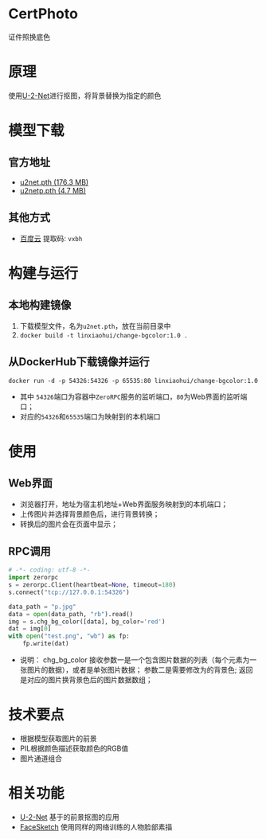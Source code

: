 # CertPhoto
证件照换底色

# 原理
使用[U-2-Net](https://github.com/NathanUA/U-2-Net)进行抠图，将背景替换为指定的颜色

# 模型下载

## 官方地址
   * [u2net.pth (176.3 MB)](https://drive.google.com/file/d/1ao1ovG1Qtx4b7EoskHXmi2E9rp5CHLcZ/view?usp=sharing)
   * [u2netp.pth (4.7 MB)](https://drive.google.com/file/d/1rbSTGKAE-MTxBYHd-51l2hMOQPT_7EPy/view?usp=sharing)

## 其他方式
   * [百度云](https://pan.baidu.com/s/1kfKINZ1REk4g7tCOZtTSVw) 提取码: `vxbh`

# 构建与运行

## 本地构建镜像
   1. 下载模型文件，名为`u2net.pth`，放在当前目录中
   2. `docker build -t linxiaohui/change-bgcolor:1.0 .`

## 从DockerHub下载镜像并运行
   `docker run -d -p 54326:54326 -p 65535:80 linxiaohui/change-bgcolor:1.0`
   * 其中 `54326`端口为容器中`ZeroRPC`服务的监听端口，`80`为Web界面的监听端口； 
   * 对应的`54326`和`65535`端口为映射到的本机端口
   
# 使用

## Web界面
   * 浏览器打开，地址为宿主机地址+Web界面服务映射到的本机端口； 
   * 上传图片并选择背景颜色后，进行背景转换；
   * 转换后的图片会在页面中显示；

## RPC调用
```python
# -*- coding: utf-8 -*-
import zerorpc
s = zerorpc.Client(heartbeat=None, timeout=180)
s.connect("tcp://127.0.0.1:54326")

data_path = "p.jpg"
data = open(data_path, "rb").read()
img = s.chg_bg_color([data], bg_color='red')
dat = img[0]
with open("test.png", "wb") as fp:
    fp.write(dat)
```
   * 说明： chg_bg_color 接收参数一是一个包含图片数据的列表（每个元素为一张图片的数据），或者是单张图片数据；
   参数二是需要修改为的背景色;
   返回是对应的图片换背景色后的图片数据数组；

# 技术要点
   * 根据模型获取图片的前景
   * PIL根据颜色描述获取颜色的RGB值
   * 图片通道组合
   
# 相关功能
   * [U-2-Net](../U-2-Net) 基于的前景抠图的应用
   * [FaceSketch](../FaceSketch) 使用同样的网络训练的人物脸部素描
